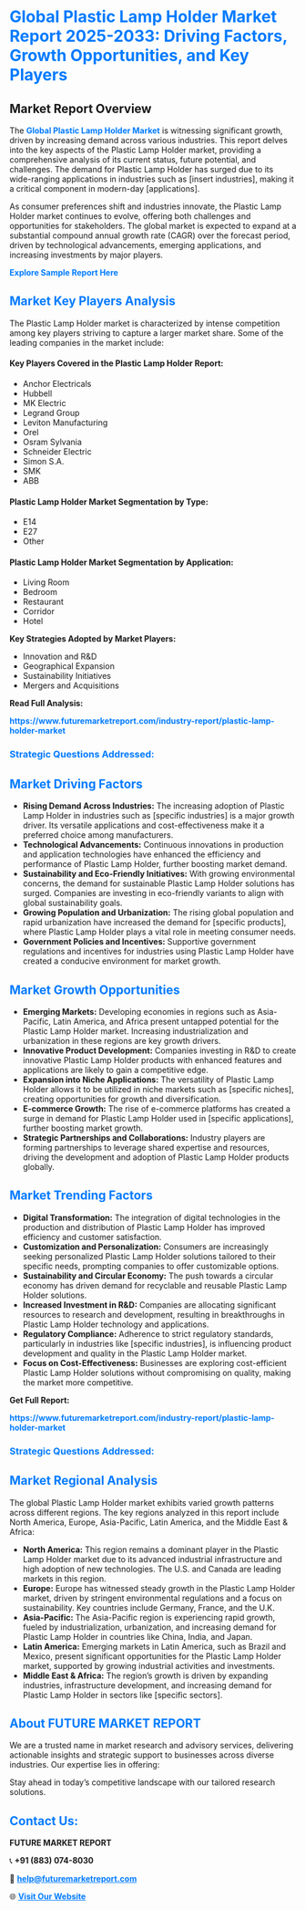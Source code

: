 <h1 style="color: #007BFF;">Global Plastic Lamp Holder Market Report 2025-2033: Driving Factors, Growth Opportunities, and Key Players</h1>

<section id="overview">
<h2>Market Report Overview</h2>
<p>The <a href="https://www.futuremarketreport.com/industry-report/plastic-lamp-holder-market" style="color: #007BFF; text-decoration: none;"><strong>Global Plastic Lamp Holder Market</strong></a> is witnessing significant growth, driven by increasing demand across various industries. This report delves into the key aspects of the Plastic Lamp Holder market, providing a comprehensive analysis of its current status, future potential, and challenges. The demand for Plastic Lamp Holder has surged due to its wide-ranging applications in industries such as [insert industries], making it a critical component in modern-day [applications].</p>
<p>As consumer preferences shift and industries innovate, the Plastic Lamp Holder market continues to evolve, offering both challenges and opportunities for stakeholders. The global market is expected to expand at a substantial compound annual growth rate (CAGR) over the forecast period, driven by technological advancements, emerging applications, and increasing investments by major players.</p>
</section>

<section id="overview">
<p><a href="https://www.futuremarketreport.com/request-sample/reportId=109393" style="color: #007BFF; text-decoration: none;"><strong>Explore Sample Report Here</strong></a></p>
</section>

<section id="key-players">
<h2 style="color: #007BFF;">Market Key Players Analysis</h2>
<p>The Plastic Lamp Holder market is characterized by intense competition among key players striving to capture a larger market share. Some of the leading companies in the market include:</p>
<h4>Key Players Covered in the Plastic Lamp Holder Report:</h4>
<ul><li>Anchor Electricals</li><li>Hubbell</li><li>MK Electric</li><li>Legrand Group</li><li>Leviton Manufacturing</li><li>Orel</li><li>Osram Sylvania</li><li>Schneider Electric</li><li>Simon S.A.</li><li>SMK</li><li>ABB</li></ul>
<h4>Plastic Lamp Holder Market Segmentation by Type:</h4>
<ul><li>E14</li><li>E27</li><li>Other</li></ul>

<h4>Plastic Lamp Holder Market Segmentation by Application:</h4>
<ul><li>Living Room</li><li>Bedroom</li><li>Restaurant</li><li>Corridor</li><li>Hotel</li></ul>
<p><strong>Key Strategies Adopted by Market Players:</strong></p>
<ul>
<li>Innovation and R&D</li>
<li>Geographical Expansion</li>
<li>Sustainability Initiatives</li>
<li>Mergers and Acquisitions</li>
</ul>
</section>

<section>
<p><strong>Read Full Analysis: </strong></p><a href="https://www.futuremarketreport.com/industry-report/plastic-lamp-holder-market" style="color: #007BFF; text-decoration: none;"><strong>https://www.futuremarketreport.com/industry-report/plastic-lamp-holder-market</strong></a>
<h3 style="color: #007BFF;">Strategic Questions Addressed:</h3>
</section>

<section id="driving-factors">
<h2 style="color: #007BFF;">Market Driving Factors</h2>
<ul>
<li><strong>Rising Demand Across Industries:</strong> The increasing adoption of Plastic Lamp Holder in industries such as [specific industries] is a major growth driver. Its versatile applications and cost-effectiveness make it a preferred choice among manufacturers.</li>
<li><strong>Technological Advancements:</strong> Continuous innovations in production and application technologies have enhanced the efficiency and performance of Plastic Lamp Holder, further boosting market demand.</li>
<li><strong>Sustainability and Eco-Friendly Initiatives:</strong> With growing environmental concerns, the demand for sustainable Plastic Lamp Holder solutions has surged. Companies are investing in eco-friendly variants to align with global sustainability goals.</li>
<li><strong>Growing Population and Urbanization:</strong> The rising global population and rapid urbanization have increased the demand for [specific products], where Plastic Lamp Holder plays a vital role in meeting consumer needs.</li>
<li><strong>Government Policies and Incentives:</strong> Supportive government regulations and incentives for industries using Plastic Lamp Holder have created a conducive environment for market growth.</li>
</ul>
</section>

<section id="growth-opportunities">
<h2 style="color: #007BFF;">Market Growth Opportunities</h2>
<ul>
<li><strong>Emerging Markets:</strong> Developing economies in regions such as Asia-Pacific, Latin America, and Africa present untapped potential for the Plastic Lamp Holder market. Increasing industrialization and urbanization in these regions are key growth drivers.</li>
<li><strong>Innovative Product Development:</strong> Companies investing in R&D to create innovative Plastic Lamp Holder products with enhanced features and applications are likely to gain a competitive edge.</li>
<li><strong>Expansion into Niche Applications:</strong> The versatility of Plastic Lamp Holder allows it to be utilized in niche markets such as [specific niches], creating opportunities for growth and diversification.</li>
<li><strong>E-commerce Growth:</strong> The rise of e-commerce platforms has created a surge in demand for Plastic Lamp Holder used in [specific applications], further boosting market growth.</li>
<li><strong>Strategic Partnerships and Collaborations:</strong> Industry players are forming partnerships to leverage shared expertise and resources, driving the development and adoption of Plastic Lamp Holder products globally.</li>
</ul>
</section>

<section id="trending-factors">
<h2 style="color: #007BFF;">Market Trending Factors</h2>
<ul>
<li><strong>Digital Transformation:</strong> The integration of digital technologies in the production and distribution of Plastic Lamp Holder has improved efficiency and customer satisfaction.</li>
<li><strong>Customization and Personalization:</strong> Consumers are increasingly seeking personalized Plastic Lamp Holder solutions tailored to their specific needs, prompting companies to offer customizable options.</li>
<li><strong>Sustainability and Circular Economy:</strong> The push towards a circular economy has driven demand for recyclable and reusable Plastic Lamp Holder solutions.</li>
<li><strong>Increased Investment in R&D:</strong> Companies are allocating significant resources to research and development, resulting in breakthroughs in Plastic Lamp Holder technology and applications.</li>
<li><strong>Regulatory Compliance:</strong> Adherence to strict regulatory standards, particularly in industries like [specific industries], is influencing product development and quality in the Plastic Lamp Holder market.</li>
<li><strong>Focus on Cost-Effectiveness:</strong> Businesses are exploring cost-efficient Plastic Lamp Holder solutions without compromising on quality, making the market more competitive.</li>
</ul>
</section>

<section>
<p><strong>Get Full Report: </strong></p><a href="https://www.futuremarketreport.com/industry-report/plastic-lamp-holder-market" style="color: #007BFF; text-decoration: none;"><strong>https://www.futuremarketreport.com/industry-report/plastic-lamp-holder-market</strong></a>
<h3 style="color: #007BFF;">Strategic Questions Addressed:</h3>
</section>


<section id="regional-analysis">
<h2 style="color: #007BFF;">Market Regional Analysis</h2>
<p>The global Plastic Lamp Holder market exhibits varied growth patterns across different regions. The key regions analyzed in this report include North America, Europe, Asia-Pacific, Latin America, and the Middle East & Africa:</p>
<ul>
<li><strong>North America:</strong> This region remains a dominant player in the Plastic Lamp Holder market due to its advanced industrial infrastructure and high adoption of new technologies. The U.S. and Canada are leading markets in this region.</li>
<li><strong>Europe:</strong> Europe has witnessed steady growth in the Plastic Lamp Holder market, driven by stringent environmental regulations and a focus on sustainability. Key countries include Germany, France, and the U.K.</li>
<li><strong>Asia-Pacific:</strong> The Asia-Pacific region is experiencing rapid growth, fueled by industrialization, urbanization, and increasing demand for Plastic Lamp Holder in countries like China, India, and Japan.</li>
<li><strong>Latin America:</strong> Emerging markets in Latin America, such as Brazil and Mexico, present significant opportunities for the Plastic Lamp Holder market, supported by growing industrial activities and investments.</li>
<li><strong>Middle East & Africa:</strong> The region’s growth is driven by expanding industries, infrastructure development, and increasing demand for Plastic Lamp Holder in sectors like [specific sectors].</li>
</ul>
</section>

<footer>
<h2 style="color: #007BFF;">About FUTURE MARKET REPORT</h2>
<p>We are a trusted name in market research and advisory services, delivering actionable insights and strategic support to businesses across diverse industries. Our expertise lies in offering:</p>

<p>Stay ahead in today’s competitive landscape with our tailored research solutions.</p>

<h2 style="color: #007BFF;">Contact Us:</h2>
<p><strong>FUTURE MARKET REPORT</strong></p>
<p>📞 <strong>+91 (883) 074-8030</strong></p>
<p>📧 <strong><a href="mailto:help@futuremarketreport.com" style="color: #007BFF;">help@futuremarketreport.com</a></strong></p>
<p>🌐 <strong><a href="https://www.futuremarketreport.com/" style="color: #007BFF;">Visit Our Website</a></strong></p>
</footer>